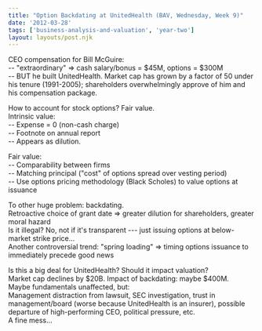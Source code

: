 ```yaml
---
title: "Option Backdating at UnitedHealth (BAV, Wednesday, Week 9)"
date: '2012-03-28'
tags: ['business-analysis-and-valuation', 'year-two']
layout: layouts/post.njk
---
```


CEO compensation for Bill McGuire:\
-- "extraordinary" => cash salary/bonus = $45M, options = $300M\
-- BUT he built UnitedHealth. Market cap has grown by a factor of 50 under his tenure (1991-2005); shareholders overwhelmingly approve of him and his compensation package.

How to account for stock options? Fair value.\
Intrinsic value:\
-- Expense = 0 (non-cash charge)\
-- Footnote on annual report\
-- Appears as dilution.

Fair value:\
-- Comparability between firms\
-- Matching principal ("cost" of options spread over vesting period)\
-- Use options pricing methodology (Black Scholes) to value options at issuance

To other huge problem: backdating.\
Retroactive choice of grant date => greater dilution for shareholders, greater moral hazard\
Is it illegal? No, not if it's transparent --- just issuing options at below-market strike price...\
Another controversial trend: "spring loading" => timing options issuance to immediately precede good news

Is this a big deal for UnitedHealth? Should it impact valuation?\
Market cap declines by $20B. Impact of backdating: maybe $400M.\
Maybe fundamentals unaffected, but:\
Management distraction from lawsuit, SEC investigation, trust in management/board (worse because UnitedHealth is an insurer), possible departure of high-performing CEO, political pressure, etc.\
A fine mess...
